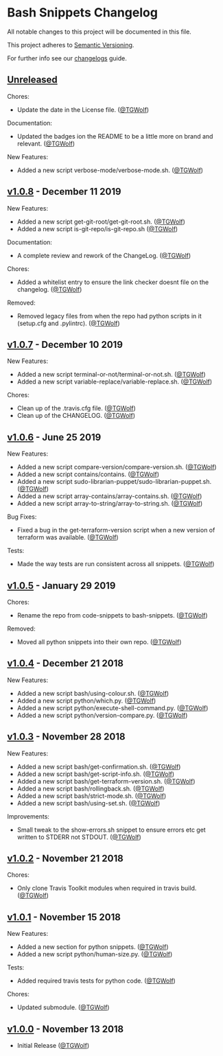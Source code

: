 # Bash Snippets Changelog

All notable changes to this project will be documented in this file.

This project adheres to [Semantic Versioning](https://semver.org/spec/v2.0.0.html).

For further info see our [changelogs](https://github.com/AntiPhotonltd/changelogs) guide.

## [Unreleased]

Chores:

* Update the date in the License file. ([@TGWolf][])

Documentation:

* Updated the badges ion the README to be a little more on brand and relevant. ([@TGWolf][])

New Features:

* Added a new script verbose-mode/verbose-mode.sh. ([@TGWolf][])

## [v1.0.8] - December 11 2019

New Features:

* Added a new script get-git-root/get-git-root.sh. ([@TGWolf][])
* Added a new script is-git-repo/is-git-repo.sh ([@TGWolf][])

Documentation:

* A complete review and rework of the ChangeLog. ([@TGWolf][])

Chores:

* Added a whitelist entry to ensure the link checker doesnt file on the changelog. ([@TGWolf][])

Removed:

* Removed legacy files from when the repo had python scripts in it (setup.cfg and .pylintrc). ([@TGWolf][])

## [v1.0.7] - December 10 2019

New Features:

* Added a new script terminal-or-not/terminal-or-not.sh. ([@TGWolf][])
* Added a new script variable-replace/variable-replace.sh. ([@TGWolf][])

Chores:

* Clean up of the .travis.cfg file. ([@TGWolf][])
* Clean up of the CHANGELOG. ([@TGWolf][])

## [v1.0.6] - June 25 2019

New Features:

* Added a new script compare-version/compare-version.sh. ([@TGWolf][])
* Added a new script contains/contains. ([@TGWolf][])
* Added a new script sudo-librarian-puppet/sudo-librarian-puppet.sh. ([@TGWolf][])
* Added a new script array-contains/array-contains.sh. ([@TGWolf][])
* Added a new script array-to-string/array-to-string.sh. ([@TGWolf][])

Bug Fixes:

* Fixed a bug in the get-terraform-version script when a new version of terraform was available. ([@TGWolf][])

Tests:

* Made the way tests are run consistent across all snippets. ([@TGWolf][])

## [v1.0.5] - January 29 2019

Chores:

* Rename the repo from code-snippets to bash-snippets. ([@TGWolf][])

Removed:

* Moved all python snippets into their own repo. ([@TGWolf][])

## [v1.0.4] - December 21 2018

New Features:

* Added a new script bash/using-colour.sh. ([@TGWolf][])
* Added a new script python/which.py. ([@TGWolf][])
* Added a new script python/execute-shell-command.py. ([@TGWolf][])
* Added a new script python/version-compare.py. ([@TGWolf][])

## [v1.0.3] - November 28 2018

New Features:

* Added a new script bash/get-confirmation.sh. ([@TGWolf][])
* Added a new script bash/get-script-info.sh. ([@TGWolf][])
* Added a new script bash/get-terraform-version.sh. ([@TGWolf][])
* Added a new script bash/rollingback.sh. ([@TGWolf][])
* Added a new script bash/strict-mode.sh. ([@TGWolf][])
* Added a new script bash/using-set.sh. ([@TGWolf][])

Improvements:

* Small tweak to the show-errors.sh snippet to ensure errors etc get written to STDERR not STDOUT. ([@TGWolf][])

## [v1.0.2] - November 21 2018

Chores:

* Only clone Travis Toolkit modules when required in travis build. ([@TGWolf][])

## [v1.0.1] - November 15 2018

New Features:

* Added a new section for python snippets. ([@TGWolf][])
* Added a new script python/human-size.py. ([@TGWolf][])

Tests:

* Added required travis tests for python code. ([@TGWolf][])

Chores:

* Updated submodule. ([@TGWolf][])

## [v1.0.0] - November 13 2018

* Initial Release ([@TGWolf][])

[@TGWolf]: https://github.com/TGWolf

[unreleased]: https://github.com/AntiPhotonltd/bash-snippets/compare/v1.0.8...HEAD
[v1.0.8]: https://github.com/AntiPhotonltd/bash-snippets/compare/v1.0.7...v1.0.8
[v1.0.7]: https://github.com/AntiPhotonltd/bash-snippets/compare/v1.0.6...v1.0.7
[v1.0.6]: https://github.com/AntiPhotonltd/bash-snippets/compare/v1.0.5...v1.0.6
[v1.0.5]: https://github.com/AntiPhotonltd/bash-snippets/compare/v1.0.4...v1.0.5
[v1.0.4]: https://github.com/AntiPhotonltd/bash-snippets/compare/v1.0.3...v1.0.4
[v1.0.3]: https://github.com/AntiPhotonltd/bash-snippets/compare/v1.0.2...v1.0.3
[v1.0.2]: https://github.com/AntiPhotonltd/bash-snippets/compare/v1.0.1...v1.0.2
[v1.0.1]: https://github.com/AntiPhotonltd/bash-snippets/compare/v1.0.0...v1.0.1
[v1.0.0]: https://github.com/AntiPhotonltd/bash-snippets/releases/tag/v1.0.0
